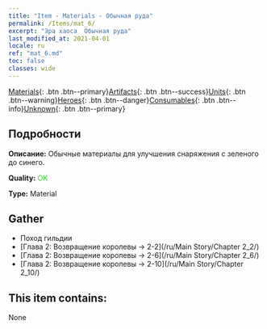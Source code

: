 ```yaml
---
title: "Item - Materials - Обычная руда"
permalink: /Items/mat_6/
excerpt: "Эра хаоса  Обычная руда"
last_modified_at: 2021-04-01
locale: ru
ref: "mat_6.md"
toc: false
classes: wide
---
```

 [Materials](/ru/Items/){: .btn .btn--primary}[Artifacts](/ru/Items/Artifacts/){: .btn .btn--success}[Units](/ru/Items/Units/){: .btn .btn--warning}[Heroes](/ru/Items/Heroes/){: .btn .btn--danger}[Consumables](/ru/Items/Consumables/){: .btn .btn--info}[Unknown](/ru/Items/Unknown/){: .btn .btn--primary}

## Подробности
 **Описание:** Обычные материалы для улучшения снаряжения c зеленого до синего.

 **Quality:** <span style="color: #32CD32">OK</span>

 **Type:** Material

## Gather

*    Поход гильдии 
*    [Глава 2: Возвращение королевы -> 2-2](/ru/Main Story/Chapter 2_2/) 
*    [Глава 2: Возвращение королевы -> 2-6](/ru/Main Story/Chapter 2_6/) 
*    [Глава 2: Возвращение королевы -> 2-10](/ru/Main Story/Chapter 2_10/) 

## This item contains:

  None

